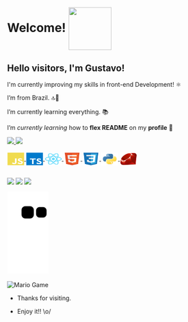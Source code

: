 # Welcome! <img src="https://user-images.githubusercontent.com/80699703/179843522-f28f9ec0-8100-41c5-a396-7d504216c7ce.gif" width="100" height="100" align="center"> 

## Hello visitors, I'm Gustavo! 

I'm currently improving my skills in front-end Development! ⚛️

I’m from Brazil. 🔝💯

I’m currently learning everything. 📚

I’m _currently learning_ how to **flex README** on my **profile** 💪

<div>
  <a href="https://www.instagram.com/gustavob.alm_/" />
  <img height='160em' src='https://github-readme-stats.vercel.app/api?username=Barbosa885&show_icons=true&theme=tokyonight' />
  <img height='160em' src='https://github-readme-stats.vercel.app/api/top-langs/?username=anuraghazra&layout=compact&theme=tokyonight'>
</div>

<div style="display: inline_block"><br>
  <img align="center" alt="Gu-Js" height="30" width="40" src="https://raw.githubusercontent.com/devicons/devicon/master/icons/javascript/javascript-plain.svg">
  <img align="center" alt="Gu-Ts" height="30" width="40" src="https://raw.githubusercontent.com/devicons/devicon/master/icons/typescript/typescript-plain.svg">
  <img align="center" alt="Gu-React" height="30" width="40" src="https://raw.githubusercontent.com/devicons/devicon/master/icons/react/react-original.svg">
  <img align="center" alt="Gu-HTML" height="30" width="40" src="https://raw.githubusercontent.com/devicons/devicon/master/icons/html5/html5-original.svg">
  <img align="center" alt="Gu-CSS" height="30" width="40" src="https://raw.githubusercontent.com/devicons/devicon/master/icons/css3/css3-original.svg">
  <img align="center" alt="Gu-Python" height="30" width="40" src="https://raw.githubusercontent.com/devicons/devicon/master/icons/python/python-original.svg">
  <img align="center" alt="Gu-Ruby" height="30" width="40" src="https://raw.githubusercontent.com/devicons/devicon/master/icons/ruby/ruby-original.svg">
</div>

##

<div> 
  <a href="https://www.instagram.com/gustavob.alm_/" target="_blank"><img src="https://img.shields.io/badge/-Instagram-%23E4405F?style=for-the-badge&logo=instagram&logoColor=white" target="_blank"></a>
  <a href = "mailto:adnosense5@gmail.com"><img src="https://img.shields.io/badge/-Gmail-%23333?style=for-the-badge&logo=gmail&logoColor=white" target="_blank"></a>
  <a href="https://www.linkedin.com/in/gustavo-barbosa-941838217/" target="_blank"><img src="https://img.shields.io/badge/-LinkedIn-%230077B5?style=for-the-badge&logo=linkedin&logoColor=white" target="_blank"></a> 
 
  ![Snake animation](https://github.com/rafaballerini/rafaballerini/blob/output/github-contribution-grid-snake.svg)
 
  <img src="https://github.com/TheDudeThatCode/TheDudeThatCode/blob/master/Assets/Mario_Gameplay.gif" alt="Mario Game" width="980">
 
</div>

- Thanks for visiting.

- Enjoy it!! \o/
